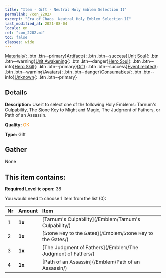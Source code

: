```yaml
---
title: "Item - Gift - Neutral Holy Emblem Selection II"
permalink: /con_2202/
excerpt: "Era of Chaos  Neutral Holy Emblem Selection II"
last_modified_at: 2021-08-04
locale: en
ref: "con_2202.md"
toc: false
classes: wide
---
```

 [Materials](/Items/){: .btn .btn--primary}[Artifacts](/Items/Artifacts/){: .btn .btn--success}[Unit Soul](/Items/UnitSoul/){: .btn .btn--warning}[Unit Awakening](/Items/UnitAwakening/){: .btn .btn--danger}[Hero Soul](/Items/HeroSoul/){: .btn .btn--info}[Hero Skill](/Items/HeroSkill/){: .btn .btn--primary}[Gift](/Items/Gift/){: .btn .btn--success}[Event related](/Items/Events/){: .btn .btn--warning}[Avatars](/Items/Avatars/){: .btn .btn--danger}[Consumables](/Items/Consumables/){: .btn .btn--info}[Unknown](/Items/Unknown/){: .btn .btn--primary}

## Details
 **Description:** Use it to select one of the following Holy Emblems: Tarnum's Culpability, The Stone Key to Might and Magic, The Judgment of Fathers, or Path of an Assassin.

 **Quality:** <span style="color: #FF8C00">OK</span>

 **Type:** Gift

## Gather

  None

## This item contains:

 **Required Level to open:** 38

 You would need to choose 1 item from the list (0):

  | Nr | Amount |     Item    |
  |:---|:-------|:------------|
  | 1 |  **1x** | [Tarnum's Culpability](/Emblem/Tarnum's Culpability/) |  | 
  | 2 |  **1x** | [Stone Key to the Gates](/Emblem/Stone Key to the Gates/) |  | 
  | 3 |  **1x** | [The Judgment of Fathers](/Emblem/The Judgment of Fathers/) |  | 
  | 4 |  **1x** | [Path of an Assassin](/Emblem/Path of an Assassin/) |  | 
